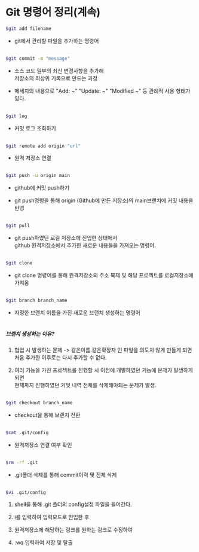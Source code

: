 # Git 명령어 정리(계속)

```bash
$git add filename
```

-   git에서 관리할 파일을 추가하는 명령어</br></br>

```bash
$git commit -m "message"
```

-   소스 코드 일부의 최신 변경사항을 추가해</br>저장소의 최상위 기록으로 만드는 과정

-   메세지의 내용으로 "Add: ~" "Update: ~" "Modified ~" 등 관례적 사용 형태가 있다.</br></br>

```bash
$git log
```

-   커밋 로그 조회하기</br></br>

```bash
$git remote add origin "url"
```

-   원격 저장소 연결</br></br>

```bash
$git push -u origin main
```

-   github에 커밋 push하기

-   git push명령을 통해 origin (Github에 만든 저장소)의 main브랜치에 커밋 내용을 반영</br></br>

```bash
$git pull
```

-   git push하였던 로컬 저장소에 진입한 상태에서</br>github 원격저장소에서 추가한 새로운 내용들을 가져오는 명령어.</br></br>

```bash
$git clone
```

-   git clone 명령어를 통해 원격저장소의 주소 복제 및 해당 프로젝트를 로컬저장소에 가져옴</br></br>

```bash
$git branch branch_name
```

-   지정한 브랜치 이름을 가진 새로운 브랜치 생성하는 명령어</br></br>

##### 브랜치 생성하는 이유?

1. 협업 시 발생하는 문제 -> 같은이름.같은확장자 인 파일을 의도치 않게 만들게 되면 처음 추가한 이후로는 다시 추가할 수 없다. </br>

2. 여러 기능을 가진 프로젝트를 진행할 시 이전에 개발하였던 기능에 문제가 발생하게 되면</br>현재까지 진행하였던 커밋 내역 전체를 삭제해야되는 문제가 발생.</br></br>

```bash
$git checkout branch_name
```


-   checkout을 통해 브랜치 전환</br></br>


```bash
$cat .git/config
```

* 원격저장소 연결 여부 확인</br></br>

```bash
$rm -rf .git
```

* .git폴더 삭제를 통해 commit이력 및 전체 삭제</br></br>

```bash
$vi .git/config
```

1. shell을 통해 .git 폴더의 config설정 파일을 들어간다.

2. i를 입력하여 입력모드로 진입한 후

3. 원격저장소에 해당하는 링크를 원하는 링크로 수정하여

4. :wq 입력하여 저장 및 탈출</br></br>
